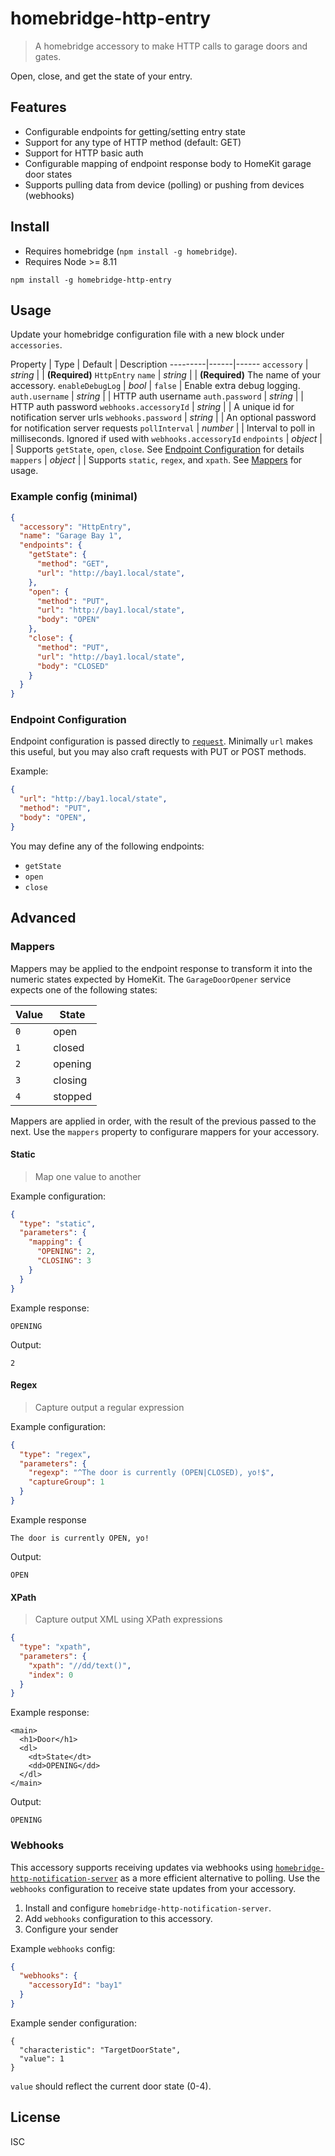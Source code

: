 # homebridge-http-entry

> A homebridge accessory to make HTTP calls to garage doors and gates.

Open, close, and get the state of your entry.

## Features

- Configurable endpoints for getting/setting entry state
- Support for any type of HTTP method (default: GET)
- Support for HTTP basic auth
- Configurable mapping of endpoint response body to HomeKit garage door states
- Supports pulling data from device (polling) or pushing from devices (webhooks)

## Install

- Requires homebridge (`npm install -g homebridge`).
- Requires Node >= 8.11

```
npm install -g homebridge-http-entry
```

## Usage

Update your homebridge configuration file with a new block under `accessories`.

Property | Type | Default | Description
---------|------|------
`accessory` | _string_ | | **(Required)** `HttpEntry`
`name` | _string_ |  | **(Required)** The name of your accessory.
`enableDebugLog` | _bool_ | `false` | Enable extra debug logging.
`auth.username` | _string_ | | HTTP auth username
`auth.password` | _string_ | | HTTP auth password
`webhooks.accessoryId` | _string_ | | A unique id for notification server urls
`webhooks.password` | _string_ | | An optional password for notification server requests
`pollInterval` | _number_ | | Interval to poll in milliseconds. Ignored if used with `webhooks.accessoryId`
`endpoints` | _object_ | | Supports `getState`, `open`, `close`. See [Endpoint Configuration](#endpoint-configuration) for details
`mappers` | _object_ | | Supports `static`, `regex`, and `xpath`. See [Mappers](#mappers) for usage.

### Example config (minimal)

```json
{
  "accessory": "HttpEntry",
  "name": "Garage Bay 1",
  "endpoints": {
    "getState": {
      "method": "GET",
      "url": "http://bay1.local/state",
    },
    "open": {
      "method": "PUT",
      "url": "http://bay1.local/state",
      "body": "OPEN"
    },
    "close": {
      "method": "PUT",
      "url": "http://bay1.local/state",
      "body": "CLOSED"
    }
  }
}
```

### Endpoint Configuration

Endpoint configuration is passed directly to [`request`](https://github.com/request/request). Minimally `url` makes this useful, but you may also craft requests with PUT or POST methods.

Example:

```json
{
  "url": "http://bay1.local/state",
  "method": "PUT",
  "body": "OPEN",
}
```

You may define any of the following endpoints:

- `getState`
- `open`
- `close`

## Advanced

### Mappers

Mappers may be applied to the endpoint response to transform it into the numeric states expected by HomeKit. The `GarageDoorOpener` service expects one of the following states:

Value | State
----|----
`0` | open
`1` | closed
`2` | opening
`3` | closing
`4` | stopped

Mappers are applied in order, with the result of the previous passed to the next. Use the `mappers` property to configurare mappers for your accessory.

#### Static

> Map one value to another

Example configuration:

```json
{
  "type": "static",
  "parameters": {
    "mapping": {
      "OPENING": 2,
      "CLOSING": 3
    }
  }
}
```

Example response:

```
OPENING
```

Output:

```
2
```

#### Regex

> Capture output a regular expression

Example configuration:

```json
{
  "type": "regex",
  "parameters": {
    "regexp": "^The door is currently (OPEN|CLOSED), yo!$",
    "captureGroup": 1
  }
}
```

Example response

```
The door is currently OPEN, yo!
```

Output:

```
OPEN
```

#### XPath

> Capture output XML using XPath expressions

```json
{
  "type": "xpath",
  "parameters": {
    "xpath": "//dd/text()",
    "index": 0
  }
}
```

Example response:

```
<main>
  <h1>Door</h1>
  <dl>
    <dt>State</dt>
    <dd>OPENING</dd>
  </dl>
</main>
```

Output:

```
OPENING
```

### Webhooks

This accessory supports receiving updates via webhooks using [`homebridge-http-notification-server`](https://github.com/Supereg/homebridge-http-notification-server) as a more efficient alternative to polling. Use the `webhooks` configuration to receive state updates from your accessory.

1. Install and configure `homebridge-http-notification-server`.
2. Add `webhooks` configuration to this accessory.
3. Configure your sender

Example `webhooks` config:

```json
{
  "webhooks": {
    "accessoryId": "bay1"
  }
}
```

Example sender configuration:

```
{
  "characteristic": "TargetDoorState",
  "value": 1
}
```

`value` should reflect the current door state (0-4).

## License

ISC
